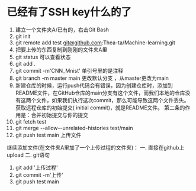 # 已经有了SSH key什么的了
1. 建立一个文件夹A/已有的，右击Git Bash
2. git init
3.  git remote add test git@github.com:Thea-ta/Machine-learning.git
4.  把要上传的东西复制到刚刚的文件夹A里
5.  git status 可以查看状态
6. git add .
7. git commit -m'CNN_Mnist' 单引号里的是注释
8. git branch -m master main 更改默认分支 ，从master更改为main
9. 新建仓库的时候，运行push代码会有错误，因为创建仓库时，添加到README文件，在GitHub仓库的main分支有这个文件，而我们本地的仓库没有这两个文件，如果我们执行这次commit，那么可能导致这两个文件丢失。获取远程仓库的初始提交( initial commit)，就是README文件。  第二条的作用是：合并初始提交与你的提交
10. git fetch test
11. git merge --allow--unrelated-histories test/main
12. git push test main 上传文件

继续添加文件(在文件夹A里加了一个上传过程的文件夹)：
一. 直接在github上upload
二. git语句
1.  git add '上传过程'
2.  git commit -m'上传'
3.  git push test main


